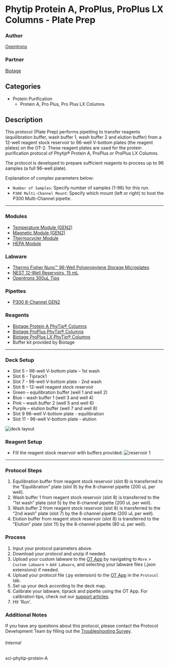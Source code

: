 # Phytip Protein A, ProPlus, ProPlus LX Columns - Plate Prep

### Author
[Opentrons](https://opentrons.com/)

### Partner
[Biotage](https://www.biotage.com/)

## Categories
* Protein Purification
	* Protein A, Pro Plus, Pro Plus LX Columns

## Description
This protocol (Plate Prep) performs pipetting to transfer reagents (equilibration buffer, wash buffer 1, wash buffer 2 and elution buffer) from a 12-well reagent stock reservoir to 96-well V-bottom plates (the reagent plates) on the OT-2. These reagent plates are used for the protein purification protocol of Phytip® Protein A, ProPlus or ProPlus LX Columns.

The protocol is developed to prepare sufficient reagents to process up to 96 samples (a full 96-well plate).

Explanation of complex parameters below:
* `Number of Samples`: Specify number of samples (1-96) for this run.
* `P300 Multi-Channel Mount`: Specify which mount (left or right) to host the P300 Multi-Channel pipette. 


---

### Modules
* [Temperature Module (GEN2)](https://shop.opentrons.com/collections/hardware-modules/products/tempdeck)
* [Magnetic Module (GEN2)](https://shop.opentrons.com/collections/hardware-modules/products/magdeck)
* [Thermocycler Module](https://shop.opentrons.com/collections/hardware-modules/products/thermocycler-module)
* [HEPA Module](https://shop.opentrons.com/collections/hardware-modules/products/hepa-module)

### Labware
* [Thermo Fisher Nunc™ 96-Well Polypropylene Storage Microplates](https://www.thermofisher.com/order/catalog/product/249946?SID=srch-hj-249946)
* [NEST 12-Well Reservoirs, 15 mL](https://shop.opentrons.com/nest-12-well-reservoirs-15-ml/)
* [Opentrons 300µL Tips](https://shop.opentrons.com/opentrons-300ul-tips-1000-refills/)

### Pipettes
* [P300 8-Channel GEN2](https://opentrons.com/pipettes/)

### Reagents
* [Biotage Protein A PhyTip® Columns](https://www.biotage.com/protein-a-phytip-column)
* [Biotage ProPlus PhyTip® Columns](https://www.biotage.com/proplus-phytip-column)
* [Biotage ProPlus LX PhyTip® Columns](https://www.biotage.com/proplus-phytip-column)
* Buffer kit provided by Biotage


---

### Deck Setup
* Slot 5 – 96-well V-bottom plate – 1st wash
* Slot 6 - Tiprack1
* Slot 7 - 96-well V-bottom plate - 2nd wash
* Slot 8 – 12-well reagent stock reservoir
* Green – equilibration buffer (well 1 and well 2)
* Blue – wash buffer 1 (well 3 and well 4)
* Pink – wash buffer 2 (well 5 and well 6)
* Purple – elution buffer (well 7 and well 8)
* Slot 9 96-well V-bottom plate - equilibration
* Slot 11 - 96-well V-bottom plate - elution

![deck layout](https://opentrons-protocol-library-website.s3.amazonaws.com/custom-README-images/sci-phytip-protein-A/Screen+Shot+2022-06-08+at+2.50.25+PM.png)

### Reagent Setup
* Fill the reagent stock reservoir with buffers provided:
![reservoir 1](https://opentrons-protocol-library-website.s3.amazonaws.com/custom-README-images/sci-phytip-protein-A/Screen+Shot+2022-06-08+at+2.53.55+PM.png)

---

### Protocol Steps
1. Equilibration buffer from reagent stock reservoir (slot 8) is transferred to the “Equilibration” plate (slot 9) by the 8-channel pipette (200 uL per well).
2. Wash buffer 1 from reagent stock reservoir (slot 8) is transferred to the “1st wash” plate (slot 5) by the 8-channel pipette (200 uL per well).
3. Wash buffer 2 from reagent stock reservoir (slot 8) is transferred to the “2nd wash” plate (slot 7) by the 8-channel pipette (200 uL per well).
4. Elution buffer from reagent stock reservoir (slot 8) is transferred to the “Elution” plate (slot 11) by the 8-channel pipette (80 uL per well).


### Process
1. Input your protocol parameters above.
2. Download your protocol and unzip if needed.
3. Upload your custom labware to the [OT App](https://opentrons.com/ot-app) by navigating to `More` > `Custom Labware` > `Add Labware`, and selecting your labware files (.json extensions) if needed.
4. Upload your protocol file (.py extension) to the [OT App](https://opentrons.com/ot-app) in the `Protocol` tab.
5. Set up your deck according to the deck map.
6. Calibrate your labware, tiprack and pipette using the OT App. For calibration tips, check out our [support articles](https://support.opentrons.com/en/collections/1559720-guide-for-getting-started-with-the-ot-2).
7. Hit 'Run'.

### Additional Notes
If you have any questions about this protocol, please contact the Protocol Development Team by filling out the [Troubleshooting Survey](https://protocol-troubleshooting.paperform.co/).

###### Internal
sci-phytip-protein-A
